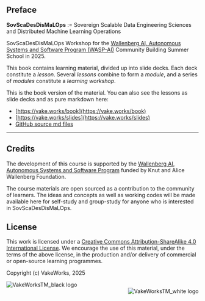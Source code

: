 ## Preface

**SovScaDesDisMaLOps** := Sovereign Scalable Data Engineering Sciences and Distributed Machine Learning Operations

SovScaDesDisMaLOps Workshop for the [Wallenberg AI, Autonomous Systems and Software Program (WASP-AI)](https://wasp-sweden.org/) Community Building Summer School in 2025.

This book contains learning material, divided up into slide decks. 
Each deck constitute a *lesson*. 
Several *lessons* combine to form a *module*, and a series of *modules* constitute a *learning workshop*. 

This is the book version of the material. 
You can also see the lessons as slide decks and as pure markdown here:

- [https://vake.works/book](https://vake.works/book)
- [https://vake.works/slides](https://vake.works/slides)
- [GitHub source md files](https://github.com/VakeWorks/SovScaDesDisMaLOps/blob/main/docs/2025/src/SUMMARY.md)

---

## Credits 

The development of this course is supported by the [Wallenberg AI, Autonomous Systems and Software Program](https://wasp-sweden.org/) funded by Knut and Alice Wallenberg Foundation. 

The course materials are open sourced as a contribution to the community of learners.
The ideas and concepts as well as working codes will be made available here for self-study and group-study for anyone who is interested in SovScaDesDisMaLOps.

## License

This work is licensed under a [Creative Commons Attribution-ShareAlike 4.0 International License](https://creativecommons.org/licenses/by-sa/4.0/).
We encourage the use of this material, under the terms of the above license, in the production and/or delivery of commercial or open-source learning programmes.

Copyright (c) VakeWorks, 2025

<div class="row">
  <div class="column">
    <img src="https://vake.works/images/VakeWorksTM_black_284.png" alt="VakeWorksTM_black logo" align="left">
  </div>
  <div class="column">
    <img src="https://vake.works/images/VakeWorksTM_white_284.png" alt="VakeWorksTM_white logo" align="right">
  </div>
</div>


